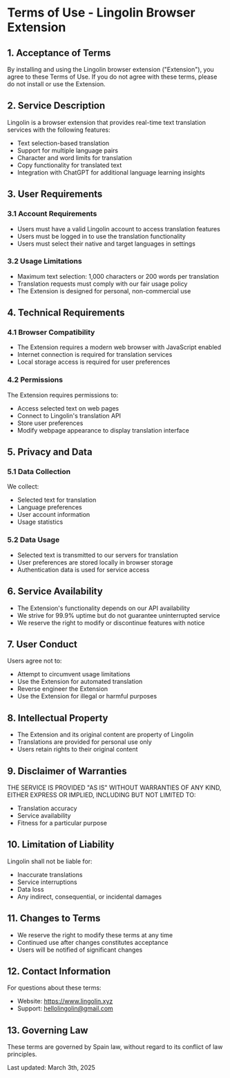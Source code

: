 # Terms of Use - Lingolin Browser Extension

## 1. Acceptance of Terms

By installing and using the Lingolin browser extension ("Extension"), you agree
to these Terms of Use. If you do not agree with these terms, please do not
install or use the Extension.

## 2. Service Description

Lingolin is a browser extension that provides real-time text translation
services with the following features:

- Text selection-based translation
- Support for multiple language pairs
- Character and word limits for translation
- Copy functionality for translated text
- Integration with ChatGPT for additional language learning insights

## 3. User Requirements

### 3.1 Account Requirements

- Users must have a valid Lingolin account to access translation features
- Users must be logged in to use the translation functionality
- Users must select their native and target languages in settings

### 3.2 Usage Limitations

- Maximum text selection: 1,000 characters or 200 words per translation
- Translation requests must comply with our fair usage policy
- The Extension is designed for personal, non-commercial use

## 4. Technical Requirements

### 4.1 Browser Compatibility

- The Extension requires a modern web browser with JavaScript enabled
- Internet connection is required for translation services
- Local storage access is required for user preferences

### 4.2 Permissions

The Extension requires permissions to:

- Access selected text on web pages
- Connect to Lingolin's translation API
- Store user preferences
- Modify webpage appearance to display translation interface

## 5. Privacy and Data

### 5.1 Data Collection

We collect:

- Selected text for translation
- Language preferences
- User account information
- Usage statistics

### 5.2 Data Usage

- Selected text is transmitted to our servers for translation
- User preferences are stored locally in browser storage
- Authentication data is used for service access

## 6. Service Availability

- The Extension's functionality depends on our API availability
- We strive for 99.9% uptime but do not guarantee uninterrupted service
- We reserve the right to modify or discontinue features with notice

## 7. User Conduct

Users agree not to:

- Attempt to circumvent usage limitations
- Use the Extension for automated translation
- Reverse engineer the Extension
- Use the Extension for illegal or harmful purposes

## 8. Intellectual Property

- The Extension and its original content are property of Lingolin
- Translations are provided for personal use only
- Users retain rights to their original content

## 9. Disclaimer of Warranties

THE SERVICE IS PROVIDED "AS IS" WITHOUT WARRANTIES OF ANY KIND, EITHER EXPRESS
OR IMPLIED, INCLUDING BUT NOT LIMITED TO:

- Translation accuracy
- Service availability
- Fitness for a particular purpose

## 10. Limitation of Liability

Lingolin shall not be liable for:

- Inaccurate translations
- Service interruptions
- Data loss
- Any indirect, consequential, or incidental damages

## 11. Changes to Terms

- We reserve the right to modify these terms at any time
- Continued use after changes constitutes acceptance
- Users will be notified of significant changes

## 12. Contact Information

For questions about these terms:

- Website: https://www.lingolin.xyz
- Support: hellolingolin@gmail.com

## 13. Governing Law

These terms are governed by Spain law, without regard to its conflict of law principles.

Last updated: March 3th, 2025
